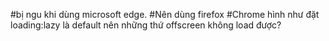 #bị ngu khi dùng microsoft edge.
#Nên dùng firefox
#Chrome hình như đặt loading:lazy là default nên những thứ offscreen không load được?
